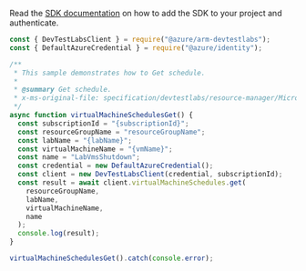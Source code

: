 Read the [SDK documentation](https://github.com/Azure/azure-sdk-for-js/blob/%40azure%2Farm-devtestlabs_4.0.1/sdk/devtestlabs/arm-devtestlabs/README.md) on how to add the SDK to your project and authenticate.

```javascript
const { DevTestLabsClient } = require("@azure/arm-devtestlabs");
const { DefaultAzureCredential } = require("@azure/identity");

/**
 * This sample demonstrates how to Get schedule.
 *
 * @summary Get schedule.
 * x-ms-original-file: specification/devtestlabs/resource-manager/Microsoft.DevTestLab/stable/2018-09-15/examples/VirtualMachineSchedules_Get.json
 */
async function virtualMachineSchedulesGet() {
  const subscriptionId = "{subscriptionId}";
  const resourceGroupName = "resourceGroupName";
  const labName = "{labName}";
  const virtualMachineName = "{vmName}";
  const name = "LabVmsShutdown";
  const credential = new DefaultAzureCredential();
  const client = new DevTestLabsClient(credential, subscriptionId);
  const result = await client.virtualMachineSchedules.get(
    resourceGroupName,
    labName,
    virtualMachineName,
    name
  );
  console.log(result);
}

virtualMachineSchedulesGet().catch(console.error);
```
